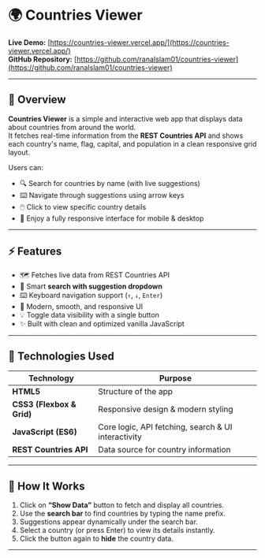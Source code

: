 # 🌍 Countries Viewer

**Live Demo:** [https://countries-viewer.vercel.app/](https://countries-viewer.vercel.app/)  
**GitHub Repository:** [https://github.com/ranaIslam01/countries-viewer](https://github.com/ranaIslam01/countries-viewer)

---

## 📖 Overview

**Countries Viewer** is a simple and interactive web app that displays data about countries from around the world.  
It fetches real-time information from the **REST Countries API** and shows each country's name, flag, capital, and population in a clean responsive grid layout.

Users can:
- 🔍 Search for countries by name (with live suggestions)
- ⌨️ Navigate through suggestions using arrow keys
- 🖱️ Click to view specific country details
- 📱 Enjoy a fully responsive interface for mobile & desktop

---

## ⚡ Features

- 🗺️ Fetches live data from REST Countries API  
- 🔎 Smart **search with suggestion dropdown**  
- ⌨️ Keyboard navigation support (`↑`, `↓`, `Enter`)  
- 🌈 Modern, smooth, and responsive UI  
- 💡 Toggle data visibility with a single button  
- ✨ Built with clean and optimized vanilla JavaScript  

---

## 🧠 Technologies Used

| Technology | Purpose |
|-------------|----------|
| **HTML5** | Structure of the app |
| **CSS3 (Flexbox & Grid)** | Responsive design & modern styling |
| **JavaScript (ES6)** | Core logic, API fetching, search & UI interactivity |
| **REST Countries API** | Data source for country information |

---

## 🚀 How It Works

1. Click on **“Show Data”** button to fetch and display all countries.  
2. Use the **search bar** to find countries by typing the name prefix.  
3. Suggestions appear dynamically under the search bar.  
4. Select a country (or press Enter) to view its details instantly.  
5. Click the button again to **hide** the country data.

---
